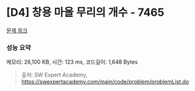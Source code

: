 # [D4] 창용 마을 무리의 개수 - 7465 

[문제 링크](https://swexpertacademy.com/main/code/problem/problemDetail.do?contestProbId=AWngfZVa9XwDFAQU) 

### 성능 요약

메모리: 26,100 KB, 시간: 123 ms, 코드길이: 1,648 Bytes



> 출처: SW Expert Academy, https://swexpertacademy.com/main/code/problem/problemList.do